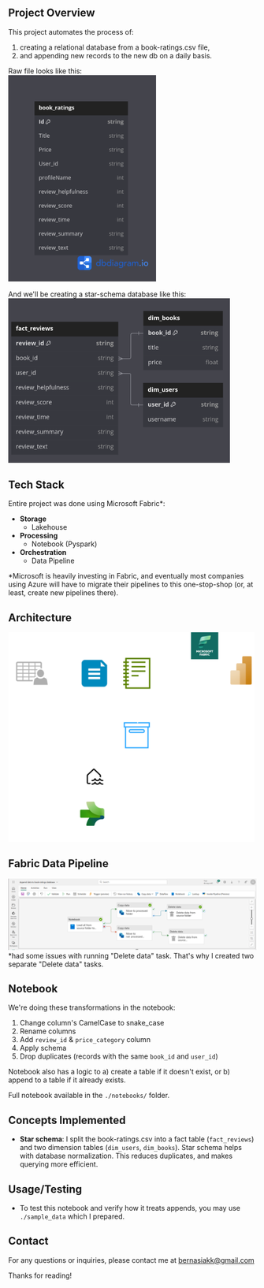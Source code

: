 ## Project Overview
This project automates the process of:
1. creating a relational database from a book-ratings.csv file, 
2. and appending new records to the new db on a daily basis.

Raw file looks like this:\
<img src="images/dml_before.png" alt="drawing" width="300"/>

And we'll be creating a star-schema database like this:\
<img src="images/dml_after.png" alt="drawing" width="450"/>


## Tech Stack
Entire project was done using Microsoft Fabric*:

- **Storage**
  - Lakehouse
- **Processing**
  - Notebook (Pyspark)
- **Orchestration**
  - Data Pipeline

*Microsoft is heavily investing in Fabric, and eventually most companies using Azure will have to migrate their pipelines to this one-stop-shop (or, at least, create new pipelines there).

## Architecture
<img src="images/architecture.png" alt="drawing" width="500"/>


## Fabric Data Pipeline
<img src="images/pipeline.png" alt="drawing" width="900"/>\
*had some issues with running "Delete data" task. That's why I created two separate "Delete data" tasks.

## Notebook
We're doing these transformations in the notebook:
1. Change column's CamelCase to snake_case
2. Rename columns
3. Add `review_id` & `price_category` column
4. Apply schema
5. Drop duplicates (records with the same `book_id` and `user_id`)

Notebook also has a logic to a) create a table if it doesn't exist, or b) append to a table if it already exists.

Full notebook available in the `./notebooks/` folder.

## Concepts Implemented
- **Star schema**: I split the book-ratings.csv into a fact table (`fact_reviews`) and two dimension tables (`dim_users`, `dim_books`). Star schema helps with database normalization. This reduces duplicates, and makes querying more efficient.

## Usage/Testing
- To test this notebook and verify how it treats appends, you may use `./sample_data` which I prepared.

## Contact
For any questions or inquiries, please contact me at bernasiakk@gmail.com

Thanks for reading!